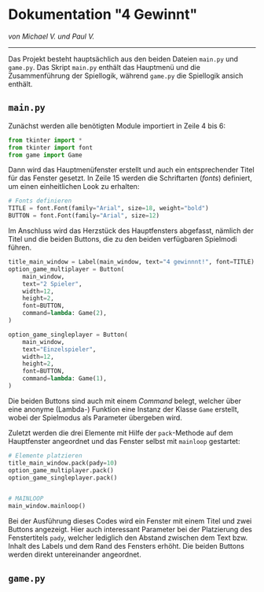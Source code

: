 # Dokumentation "4 Gewinnt"

*von Michael V. und Paul V.*

---

Das Projekt besteht hauptsächlich aus den beiden Dateien `main.py` und `game.py`. Das Skript `main.py` enthält das Hauptmenü und die Zusammenführung der Spiellogik, während `game.py` die Spiellogik ansich enthält.

## `main.py`

Zunächst werden alle benötigten Module importiert in Zeile 4 bis 6:

```python
from tkinter import *
from tkinter import font
from game import Game
```

Dann wird das Hauptmenüfenster erstellt und auch ein entsprechender Titel für das Fenster gesetzt. In Zeile 15 werden die Schriftarten (*fonts*) definiert, um einen einheitlichen Look zu erhalten:

```python
# Fonts definieren
TITLE = font.Font(family="Arial", size=18, weight="bold")
BUTTON = font.Font(family="Arial", size=12)
```

Im Anschluss wird das Herzstück des Hauptfensters abgefasst, nämlich der Titel und die beiden Buttons, die zu den beiden verfügbaren Spielmodi führen.

```python
title_main_window = Label(main_window, text="4 gewinnnt!", font=TITLE)
option_game_multiplayer = Button(
    main_window,
    text="2 Spieler",
    width=12,
    height=2,
    font=BUTTON,
    command=lambda: Game(2),
)

option_game_singleplayer = Button(
    main_window,
    text="Einzelspieler",
    width=12,
    height=2,
    font=BUTTON,
    command=lambda: Game(1),
)
```

Die beiden Buttons sind auch mit einem *Command* belegt, welcher über eine anonyme (Lambda-) Funktion eine Instanz der Klasse `Game` erstellt, wobei der Spielmodus als Parameter übergeben wird.

Zuletzt werden die drei Elemente mit Hilfe der `pack`-Methode auf dem Hauptfenster angeordnet und das Fenster selbst mit `mainloop` gestartet:

```python
# Elemente platzieren
title_main_window.pack(pady=10)
option_game_multiplayer.pack()
option_game_singleplayer.pack()


# MAINLOOP
main_window.mainloop()
```

Bei der Ausführung dieses Codes wird ein Fenster mit einem Titel und zwei Buttons angezeigt. Hier auch interessant Parameter bei der Platzierung des Fenstertitels `pady`, welcher lediglich den Abstand zwischen dem Text bzw. Inhalt des Labels und dem Rand des Fensters erhöht. Die beiden Buttons werden direkt untereinander angeordnet.

## `game.py`
